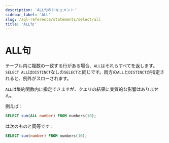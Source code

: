 ```yaml
---
description: 'ALL句のドキュメント'
sidebar_label: 'ALL'
slug: /sql-reference/statements/select/all
title: 'ALL句'
---
```



# ALL句

テーブル内に複数の一致する行がある場合、`ALL`はそれらすべてを返します。 `SELECT ALL`は`DISTINCT`なしの`SELECT`と同じです。両方の`ALL`と`DISTINCT`が指定されると、例外がスローされます。

`ALL`は集約関数内に指定できますが、クエリの結果に実質的な影響はありません。

例えば：

```sql
SELECT sum(ALL number) FROM numbers(10);
```

は次のものと同等です：

```sql
SELECT sum(number) FROM numbers(10);
```
